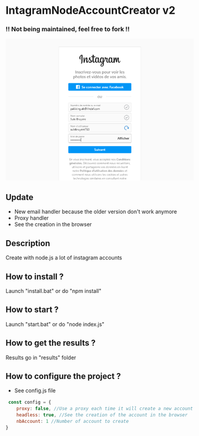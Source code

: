 # IntagramNodeAccountCreator v2

### !! Not being maintained, feel free to fork !!

<img alt="Creation" src="./assets/creation.png"></img>

## Update

- New email handler because the older version don't work anymore
- Proxy handler
- See the creation in the browser

## Description

Create with node.js a lot of instagram accounts

## How to install ?

Launch "install.bat" or do "npm install"

## How to start ?

Launch "start.bat" or do "node index.js"

## How to get the results ?

Results go in "results" folder

## How to configure the project ?

- See config.js file

```js
 const config = {
    proxy: false, //Use a proxy each time it will create a new account ?
    headless: true, //See the creation of the account in the browser
    nbAccount: 1 //Number of account to create
}
```